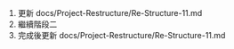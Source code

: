 1) 更新 docs/Project-Restructure/Re-Structure-11.md
2) 繼續階段二
3) 完成後更新 docs/Project-Restructure/Re-Structure-11.md   